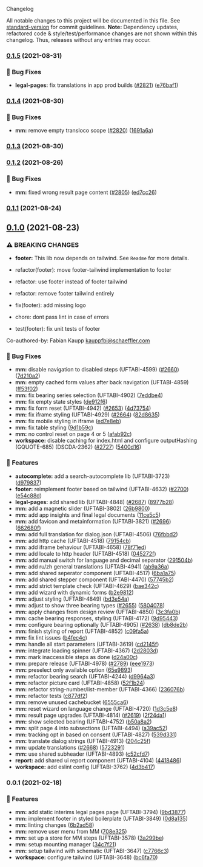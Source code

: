  Changelog

All notable changes to this project will be documented in this file. See [standard-version](https://github.com/conventional-changelog/standard-version) for commit guidelines.
**Note:** Dependency updates, refactored code & style/test/performance changes are not shown within this changelog. Thus, releases without any entries may occur.

### [0.1.5](https://github.com/Schaeffler-Group/frontend-schaeffler/compare/mm-v0.1.5...mm-v0.1.4) (2021-08-31)


### 🐛 Bug Fixes

* **legal-pages:** fix translations in app prod builds ([#2821](https://github.com/Schaeffler-Group/frontend-schaeffler/issues/2821)) ([e76baf1](https://github.com/Schaeffler-Group/frontend-schaeffler/commit/e76baf1c098e6a1065c4d401b633898ce42d97f9))

### [0.1.4](https://github.com/Schaeffler-Group/frontend-schaeffler/compare/mm-v0.1.4...mm-v0.1.3) (2021-08-30)


### 🐛 Bug Fixes

* **mm:** remove empty transloco scope ([#2820](https://github.com/Schaeffler-Group/frontend-schaeffler/issues/2820)) ([1691a6a](https://github.com/Schaeffler-Group/frontend-schaeffler/commit/1691a6aef1479d15cfce31d1c698fb99f42989b6))

### [0.1.3](https://github.com/Schaeffler-Group/frontend-schaeffler/compare/mm-v0.1.3...mm-v0.1.2) (2021-08-30)

### [0.1.2](https://github.com/Schaeffler-Group/frontend-schaeffler/compare/mm-v0.1.2...mm-v0.1.1) (2021-08-26)


### 🐛 Bug Fixes

* **mm:** fixed wrong result page content ([#2805](https://github.com/Schaeffler-Group/frontend-schaeffler/issues/2805)) ([ed7cc26](https://github.com/Schaeffler-Group/frontend-schaeffler/commit/ed7cc26545b0a63812549cdea6aa199398c853c3))

### [0.1.1](https://github.com/Schaeffler-Group/frontend-schaeffler/compare/mm-v0.1.1...mm-v0.1.0) (2021-08-24)

## [0.1.0](https://github.com/Schaeffler-Group/frontend-schaeffler/compare/mm-v0.1.0...mm-v0.0.1) (2021-08-23)


### ⚠ BREAKING CHANGES

* **footer:** This lib now depends on tailwind. See `Readme` for more details.

* refactor(footer): move footer-tailwind implementation to footer

* refactor: use footer instead of footer tailwind

* refactor: remove footer tailwind entirely

* fix(footer): add missing logo

* chore: dont pass lint in case of errors

* test(footer): fix unit tests of footer

Co-authored-by: Fabian Kaupp <kauppfbi@schaeffler.com>

### 🐛 Bug Fixes

* **mm:** disable navigation to disabled steps (UFTABI-4599) ([#2660](https://github.com/Schaeffler-Group/frontend-schaeffler/issues/2660)) ([7d210a2](https://github.com/Schaeffler-Group/frontend-schaeffler/commit/7d210a2fde083e71142262edc498fd521bc0c5e5))
* **mm:** empty cached form values after back navigation (UFTABI-4859) ([ff53f02](https://github.com/Schaeffler-Group/frontend-schaeffler/commit/ff53f0238e7f444469f2d7a1a8fd84083a236174))
* **mm:** fix bearing series selection (UFTABI-4902) ([7eddbe4](https://github.com/Schaeffler-Group/frontend-schaeffler/commit/7eddbe441fb9e1882e2d18795a6bd7501f2508e3))
* **mm:** fix empty state styles ([de912f6](https://github.com/Schaeffler-Group/frontend-schaeffler/commit/de912f6b2a70e7863c94c868fd9191e4fc958d7f))
* **mm:** fix form reset (UFTABI-4942) ([#2653](https://github.com/Schaeffler-Group/frontend-schaeffler/issues/2653)) ([4d73754](https://github.com/Schaeffler-Group/frontend-schaeffler/commit/4d737549bfd265e78812396d11547c47b6568ad1))
* **mm:** fix iframe styling (UFTABI-4929) ([#2664](https://github.com/Schaeffler-Group/frontend-schaeffler/issues/2664)) ([82d8635](https://github.com/Schaeffler-Group/frontend-schaeffler/commit/82d863541420a3630d2c8faf6d350cf54041d7a7))
* **mm:** fix mobile styling in iframe ([ed7e8eb](https://github.com/Schaeffler-Group/frontend-schaeffler/commit/ed7e8eb14ac3fbbf262c18df12a749e45e69d03f))
* **mm:** fix table styling ([9d1b59c](https://github.com/Schaeffler-Group/frontend-schaeffler/commit/9d1b59c4cb02ed70ad9a3146cc05ddcb46ba84c7))
* **mm:** no control reset on page 4 or 5 ([afab92c](https://github.com/Schaeffler-Group/frontend-schaeffler/commit/afab92cedc8872476714ef91080974e865817762))
* **workspace:** disable caching for index.html and configure outputHashing (GQUOTE-685) (DSCDA-2362) ([#2727](https://github.com/Schaeffler-Group/frontend-schaeffler/issues/2727)) ([5400d16](https://github.com/Schaeffler-Group/frontend-schaeffler/commit/5400d16ed0f1cab1caf7c3760724148ff996922f))


### 🎸 Features

* **autocomplete:** add a search-autocomplete lib (UFTABI-3723) ([d979837](https://github.com/Schaeffler-Group/frontend-schaeffler/commit/d979837a0e3390ae8cd43ad64b1713d40f7b69bd))
* **footer:** reimplement footer based on tailwind (UFTABI-4632) ([#2700](https://github.com/Schaeffler-Group/frontend-schaeffler/issues/2700)) ([e54c88d](https://github.com/Schaeffler-Group/frontend-schaeffler/commit/e54c88d08e472f2915bc0ce1770eac5b4e9cca07))
* **legal-pages:** add shared lib (UFTABI-4848) ([#2687](https://github.com/Schaeffler-Group/frontend-schaeffler/issues/2687)) ([8977b28](https://github.com/Schaeffler-Group/frontend-schaeffler/commit/8977b281d8adc3bf6705aaff5cb124af8fb8fea9))
* **mm:** add a magnetic slider (UFTABI-3802) ([26b9800](https://github.com/Schaeffler-Group/frontend-schaeffler/commit/26b98008712770d2410b325d66b02c4143752dee))
* **mm:** add app insights and final legal documents ([11ce5c5](https://github.com/Schaeffler-Group/frontend-schaeffler/commit/11ce5c5d98b584ce80725a7e83413cf2b2dee0e7))
* **mm:** add favicon and metainformation (UFTABI-3821) ([#2696](https://github.com/Schaeffler-Group/frontend-schaeffler/issues/2696)) ([662680f](https://github.com/Schaeffler-Group/frontend-schaeffler/commit/662680fbf551ab6ea8ca37eb22342a8b4695ff5f))
* **mm:** add full translation for dialog.json (UFTABI-4506) ([76fbbd2](https://github.com/Schaeffler-Group/frontend-schaeffler/commit/76fbbd210c4ce646de8a0ad13b8878c1f84dca12))
* **mm:** add http cache (UFTABI-4518) ([79154cb](https://github.com/Schaeffler-Group/frontend-schaeffler/commit/79154cb57f6155f08157a69ba898e76f1f4873c7))
* **mm:** add iframe behaviour (UFTABI-4658) ([78f71ed](https://github.com/Schaeffler-Group/frontend-schaeffler/commit/78f71ed0c69d8eef89b861aacc469053b5468d1d))
* **mm:** add locale to http header (UFTABI-4518) ([045272f](https://github.com/Schaeffler-Group/frontend-schaeffler/commit/045272fbf39090dc9f6b80864ebef725b83011d1))
* **mm:** add manual switch for language and decimal separator ([291504b](https://github.com/Schaeffler-Group/frontend-schaeffler/commit/291504b1a4bb92e896514dc2d9f033d7efc67bab))
* **mm:** add ru/zh general translations (UFTABI-4941) ([ab9a36a](https://github.com/Schaeffler-Group/frontend-schaeffler/commit/ab9a36abc2d112536cc78b40963914a4981addd8))
* **mm:** add shared seperator component (UFTABI-4517) ([6ba1a75](https://github.com/Schaeffler-Group/frontend-schaeffler/commit/6ba1a75a266ea8f0a93180738232e435fcb5c78c))
* **mm:** add shared stepper component (UFTABI-4470) ([57745b2](https://github.com/Schaeffler-Group/frontend-schaeffler/commit/57745b21d9be16fdc9c5463cd9c765cd64ccb718))
* **mm:** add strict template check (UFTABI-4629) ([bae342c](https://github.com/Schaeffler-Group/frontend-schaeffler/commit/bae342ca20680549d9a02d75958dd11a3aff210c))
* **mm:** add wizard with dynamic forms ([b2e9812](https://github.com/Schaeffler-Group/frontend-schaeffler/commit/b2e98125cc53a98fe585a273a7aee3348951310c))
* **mm:** adjust styling (UFTABI-4849) ([bd3e54a](https://github.com/Schaeffler-Group/frontend-schaeffler/commit/bd3e54a0918ef1aedd60e30f257871f69752684c))
* **mm:** adjust to show three bearing types ([#2655](https://github.com/Schaeffler-Group/frontend-schaeffler/issues/2655)) ([5804078](https://github.com/Schaeffler-Group/frontend-schaeffler/commit/5804078bb25ada5daa94f2d9ce1afb81bad89da1))
* **mm:** apply changes from design review (UFTABI-4850) ([3c3fa0b](https://github.com/Schaeffler-Group/frontend-schaeffler/commit/3c3fa0b2bcdbe1e18f67b14a33ce101907997f73))
* **mm:** cache bearing responses, styling (UFTABI-4172) ([9d95443](https://github.com/Schaeffler-Group/frontend-schaeffler/commit/9d954430f1a2184528cc07a872d14401508baa5a))
* **mm:** configure bearing optionally (UFTABI-4905) ([#2638](https://github.com/Schaeffler-Group/frontend-schaeffler/issues/2638)) ([db8de2b](https://github.com/Schaeffler-Group/frontend-schaeffler/commit/db8de2ba3fe2bec87dd9ca1d99e0f1e3bdfdc7f5))
* **mm:** finish styling of report (UFTABI-4852) ([c09fa5a](https://github.com/Schaeffler-Group/frontend-schaeffler/commit/c09fa5ae339d0df59169c8da8038d4cfb06e834c))
* **mm:** fix lint issues ([b4fec4c](https://github.com/Schaeffler-Group/frontend-schaeffler/commit/b4fec4c1de442df04a7439fdf430d447b9eba195))
* **mm:** handle all start parameters (UFTABI-3619) ([cd2145f](https://github.com/Schaeffler-Group/frontend-schaeffler/commit/cd2145f748bbc641015b638e8208412718211bf0))
* **mm:** integrate loading spinner (UFTABI-4367) ([2d2803d](https://github.com/Schaeffler-Group/frontend-schaeffler/commit/2d2803de1873e809a62c5d14987cf5c23a418b6a))
* **mm:** mark inaccessible steps as done ([d24a00c](https://github.com/Schaeffler-Group/frontend-schaeffler/commit/d24a00c17741aff0094e55dcdb088a339f596c0d))
* **mm:** prepare release (UFTABI-4978) ([#2789](https://github.com/Schaeffler-Group/frontend-schaeffler/issues/2789)) ([eee1973](https://github.com/Schaeffler-Group/frontend-schaeffler/commit/eee197367a76348ff57c047d0584069953fa5584))
* **mm:** preselect only available option ([65e9893](https://github.com/Schaeffler-Group/frontend-schaeffler/commit/65e9893335060f7ce1c2b92bc349c92ad632f159))
* **mm:** refactor bearing search (UFTABI-4244) ([d9964a3](https://github.com/Schaeffler-Group/frontend-schaeffler/commit/d9964a389065400c52d14ca7e87128fcbb3ad080))
* **mm:** refactor picture card (UFTABI-4858) ([52f1b24](https://github.com/Schaeffler-Group/frontend-schaeffler/commit/52f1b2471a79248e83aea0865c13d4829298325b))
* **mm:** refactor string-number/list-member (UFTABI-4366) ([236076b](https://github.com/Schaeffler-Group/frontend-schaeffler/commit/236076ba751c9e5f0c94a9fedda11a7a4ca97fb4))
* **mm:** refactor tests ([c877df2](https://github.com/Schaeffler-Group/frontend-schaeffler/commit/c877df2ec5d6c16d0150608561b7fa41b230c0eb))
* **mm:** remove unused cachebucket ([6555ca6](https://github.com/Schaeffler-Group/frontend-schaeffler/commit/6555ca6f0d2bdcdae5a8b2d2d47a6d7a1ed40225))
* **mm:** reset wizard on language change (UFTABI-4720) ([1d3c5e8](https://github.com/Schaeffler-Group/frontend-schaeffler/commit/1d3c5e8cc6295d2677ceb6a4540f7b9771aa90b9))
* **mm:** result page upgrades (UFTABI-4814) ([#2619](https://github.com/Schaeffler-Group/frontend-schaeffler/issues/2619)) ([2f24da1](https://github.com/Schaeffler-Group/frontend-schaeffler/commit/2f24da1168cdb8dc7431cdde77a1f5e512fddafb))
* **mm:** show selected bearing (UFTABI-4752) ([b50a8a2](https://github.com/Schaeffler-Group/frontend-schaeffler/commit/b50a8a2461a4d88c3a64309b0f63ee0c17929841))
* **mm:** split page 4 into subsections (UFTABI-4494) ([a39ac52](https://github.com/Schaeffler-Group/frontend-schaeffler/commit/a39ac52c66a769f59411ad06a425e75b501efa07))
* **mm:** tracking opt in based on consent (UFTABI-4827) ([539d331](https://github.com/Schaeffler-Group/frontend-schaeffler/commit/539d3319b5694c97d3eb71e2cc6483ec487fe121))
* **mm:** translate dialog strings (UFTABI-4913) ([204c25f](https://github.com/Schaeffler-Group/frontend-schaeffler/commit/204c25fc56d5450237741a6ef34cd6341e70d9be))
* **mm:** update translations ([#2668](https://github.com/Schaeffler-Group/frontend-schaeffler/issues/2668)) ([5723291](https://github.com/Schaeffler-Group/frontend-schaeffler/commit/5723291d4ca16c78a137dea61d78a701470924d3))
* **mm:** use shared subheader (UFTABI-4893) ([c52cfd7](https://github.com/Schaeffler-Group/frontend-schaeffler/commit/c52cfd7986eb6044eec2b6ef93691b04afd7e392))
* **report:** add shared ui report component (UFTABI-4104) ([4418486](https://github.com/Schaeffler-Group/frontend-schaeffler/commit/4418486859c3ea2045e4c7698131e33fb49e68b8))
* **workspace:** add eslint config (UFTABI-3762) ([4d3b417](https://github.com/Schaeffler-Group/frontend-schaeffler/commit/4d3b417a7a01b99d3c211203414c2bc80540a783))

### 0.0.1 (2021-02-18)


### 🎸 Features

* **mm:** add static interims legal pages page (UFTABI-3794) ([9bd3877](///commit/9bd38772ade8f3397b034528d528fc8732383e74))
* **mm:** implement footer in styled boilerplate (UFTABI-3849) ([0d8a135](///commit/0d8a135317d64a553db1c6ca79880a9d1589020f))
* **mm:** linting changes ([6b2ad58](///commit/6b2ad5871c05235a9801bb42fb9e13d732548dcc))
* **mm:** remove user menu from MM ([708e325](///commit/708e3253e0e1a9b0518b8a74469d79927c1d0f0d))
* **mm:** set up a store for MM steps (UFTABI-3578) ([3a299be](///commit/3a299be78a11076b5cdccf8247c9451ea404722f))
* **mm:** setup mounting manager ([34c7f21](///commit/34c7f21f64502b263921c3641a1561af99d3aaf7))
* **mm:** setup tailwind with schematic (UFTABI-3647) ([c7766c3](///commit/c7766c37d22de27da23c173dda495b8e008ce3c9))
* **workspace:** configure tailwind (UFTABI-3648) ([bc6fa70](///commit/bc6fa7016c1cfa2a2e484c9871e261d832b23cca))
